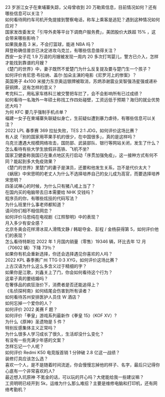 23 岁浙江女子在柬埔寨失踪，父母曾收到 20 万勒索信息，目前情况如何？还有哪些信息可以关注？  
如何看待网约车司机开免提接到警察电话，称车上乘客是逃犯？遇到这种情况如何应对？  
国家发改委发文「引导外卖等平台下调商户服务费」，美团股价大跌超  15% ，这会带来哪些影响？  
如果我身高 3 米，不会打篮球，能进 NBA 吗？  
拜登称确信普京已决定进攻乌克兰，有哪些信息值得关注？  
西安一女子花 1.9 万请的月嫂被发现一周内 20 多次打骂婴儿，警方已介入，怎样才能找到靠谱的月嫂？  
《楚门的世界》中，妻子既然不爱楚门为什么反复提及要与楚门生一个孩子？  
如何评价肯尼思·布拉纳、盖尔·加朵主演的电影《尼罗河上的惨案》？  
英国男子 4x100 米接力东京奥运银牌被取消，苏炳添谢震业吴智强汤星强或递补获铜牌，这有怎样的意义？  
考完科二，用私家车练科三被交警把车拦了，会不会影响所有已过成绩？  
如何看待一名海外一年硕士称找工作四处碰壁，工资远低于预期？海归的就业优势还大吗？  
为何 KFC 要几乎强制手机点单？  
福建一女子在柬埔寨失联疑似身亡，生前疑似遭到暴力虐待，有哪些信息可以关注？  
2022 LPL 春季赛 369 拉扯失败，TES 2:1 JDG，如何评价这场比赛？  
有人说「别的国家用苹果手机的很少，在中国很多」，真的是这样吗？  
乌克兰遭遇大规模网络攻击，国防部、武装部队、银行等网站关闭，发生了什么？  
怎么看待有些大学生放假非高铁、飞机不坐?  
国家卫健委称我国已在重点地区先行启动「序贯加强免疫」，这一接种方式有何不同？能起到多大免疫效果？  
《楚门的世界》里楚门的妻子是演员，还要和他发生关系，岂不是代价太大？  
《蜗居》中宋思明的老丈人为什么不选择培养自己的女儿成为高官，而要选择培养宋思明？  
四圣试禅心的时候，为什么只有猪八戒上当了？  
在国内买的电脑带去日本需要给 NHK 交钱吗？  
程序员的你，有哪些炫技的代码写法？  
为什么班里什么事老师都知道？  
请问你们相不相信网恋？  
如何评价马思纯在电视剧《江照黎明》中的表现？  
月入多少有安全感？  
北京冬奥会花样滑冰双人滑隋文静 / 韩聪夺金、彭程 / 金杨获得第 5，如何评价他们的表现？  
怎么看待特斯拉 2022 年 1 月国内销量（零售）19346 辆，环比去年 12 月（70602 辆）下降 73％？  
如果你有机会重新选择，你还会选择遇见你喜欢的人吗？  
2022 KPL 春季赛广州 TTG 0:3 XYG，如何评价这场比赛？  
上古汉语为什么这么多含义过于精细的字？  
如果你是江歌，刘鑫关上了门，你会如何看待这个行为？  
这辈子真的要结婚吗？  
在奢侈品的疯狂涨价下，消费者是否还能追得上？  
《名侦探柯南》如何结尾会伤害到所有读者？  
如何看待苏州安排医护人员住 W 酒店？  
如何忘掉一个爱你的人？  
如何评价 2022 美赛 F 题？  
如何评价「拳皇」游戏系列最新作《拳皇 15》（KOF XV）?  
为什么《原神》圣遗物是 5 件？  
特别反感集体主义正常吗？  
为什么很多人学习成长了很久，生活却没什么变化？  
有没有一些充满少年感的文案？  
怎样忘记一个人呢？  
如何评价 Redmi K50 电竞版首销 1 分钟破 2.8 亿这一战绩？  
装修灯具应该怎么选？  
喜欢一个人，是不是随着时间流逝，你会慢慢忘掉他的样子、名字，最后只记得你心底有一个非常喜欢的人?  
最近想入坑原神 不氪金的话，可以玩的开心吗？大佬能给我一些建议嘛？  
工资明明已经开到 5k，运维为什么那么难招？主要是维修电脑和打印机，还有网络考勤机？  
